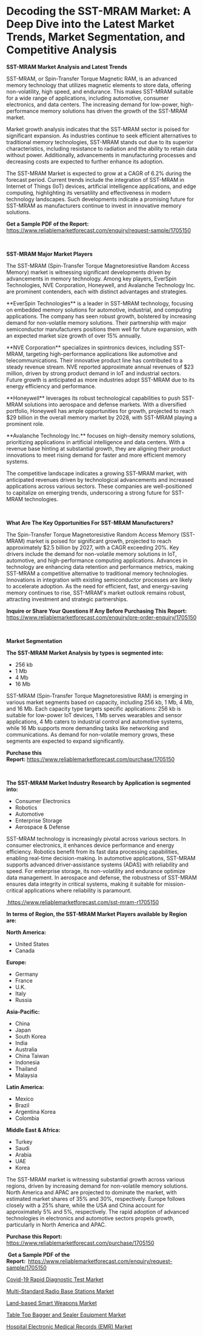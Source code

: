 <p><h1>Decoding the SST-MRAM Market: A Deep Dive into the Latest Market Trends, Market Segmentation, and Competitive Analysis</h1></p><p><strong>SST-MRAM Market Analysis and Latest Trends</strong></p>
<p><p>SST-MRAM, or Spin-Transfer Torque Magnetic RAM, is an advanced memory technology that utilizes magnetic elements to store data, offering non-volatility, high speed, and endurance. This makes SST-MRAM suitable for a wide range of applications, including automotive, consumer electronics, and data centers. The increasing demand for low-power, high-performance memory solutions has driven the growth of the SST-MRAM market.</p><p>Market growth analysis indicates that the SST-MRAM sector is poised for significant expansion. As industries continue to seek efficient alternatives to traditional memory technologies, SST-MRAM stands out due to its superior characteristics, including resistance to radiation and the ability to retain data without power. Additionally, advancements in manufacturing processes and decreasing costs are expected to further enhance its adoption.</p><p>The SST-MRAM Market is expected to grow at a CAGR of 6.2% during the forecast period. Current trends include the integration of SST-MRAM in Internet of Things (IoT) devices, artificial intelligence applications, and edge computing, highlighting its versatility and effectiveness in modern technology landscapes. Such developments indicate a promising future for SST-MRAM as manufacturers continue to invest in innovative memory solutions.</p></p>
<p><strong>Get a Sample PDF of the Report:&nbsp;</strong> <a href="https://www.reliablemarketforecast.com/enquiry/request-sample/1705150?utm_campaign=1733&utm_medium=2&utm_source=Github&utm_content=ia&utm_term=21102024&utm_id=sst-mram">https://www.reliablemarketforecast.com/enquiry/request-sample/1705150</a></p>
<p>&nbsp;</p>
<p><strong>SST-MRAM Major Market Players</strong></p>
<p><p>The SST-MRAM (Spin-Transfer Torque Magnetoresistive Random Access Memory) market is witnessing significant developments driven by advancements in memory technology. Among key players, EverSpin Technologies, NVE Corporation, Honeywell, and Avalanche Technology Inc. are prominent contenders, each with distinct advantages and strategies.</p><p>**EverSpin Technologies** is a leader in SST-MRAM technology, focusing on embedded memory solutions for automotive, industrial, and computing applications. The company has seen robust growth, bolstered by increasing demand for non-volatile memory solutions. Their partnership with major semiconductor manufacturers positions them well for future expansion, with an expected market size growth of over 15% annually.</p><p>**NVE Corporation** specializes in spintronics devices, including SST-MRAM, targeting high-performance applications like automotive and telecommunications. Their innovative product line has contributed to a steady revenue stream. NVE reported approximate annual revenues of $23 million, driven by strong product demand in IoT and industrial sectors. Future growth is anticipated as more industries adopt SST-MRAM due to its energy efficiency and performance.</p><p>**Honeywell** leverages its robust technological capabilities to push SST-MRAM solutions into aerospace and defense markets. With a diversified portfolio, Honeywell has ample opportunities for growth, projected to reach $29 billion in the overall memory market by 2028, with SST-MRAM playing a prominent role.</p><p>**Avalanche Technology Inc.** focuses on high-density memory solutions, prioritizing applications in artificial intelligence and data centers. With a revenue base hinting at substantial growth, they are aligning their product innovations to meet rising demand for faster and more efficient memory systems.</p><p>The competitive landscape indicates a growing SST-MRAM market, with anticipated revenues driven by technological advancements and increased applications across various sectors. These companies are well-positioned to capitalize on emerging trends, underscoring a strong future for SST-MRAM technologies.</p></p>
<p>&nbsp;</p>
<p><strong>What Are The Key Opportunities For SST-MRAM Manufacturers?</strong></p>
<p><p>The Spin-Transfer Torque Magnetoresistive Random Access Memory (SST-MRAM) market is poised for significant growth, projected to reach approximately $2.5 billion by 2027, with a CAGR exceeding 20%. Key drivers include the demand for non-volatile memory solutions in IoT, automotive, and high-performance computing applications. Advances in technology are enhancing data retention and performance metrics, making SST-MRAM a competitive alternative to traditional memory technologies. Innovations in integration with existing semiconductor processes are likely to accelerate adoption. As the need for efficient, fast, and energy-saving memory continues to rise, SST-MRAM's market outlook remains robust, attracting investment and strategic partnerships.</p></p>
<p><strong>Inquire or Share Your Questions If Any Before Purchasing This Report:</strong> <a href="https://www.reliablemarketforecast.com/enquiry/pre-order-enquiry/1705150?utm_campaign=1733&utm_medium=2&utm_source=Github&utm_content=ia&utm_term=21102024&utm_id=sst-mram">https://www.reliablemarketforecast.com/enquiry/pre-order-enquiry/1705150</a></p>
<p>&nbsp;</p>
<p><strong>Market Segmentation</strong></p>
<p><strong>The SST-MRAM Market Analysis by types is segmented into:</strong></p>
<p><ul><li>256 kb</li><li>1 Mb</li><li>4 Mb</li><li>16 Mb</li></ul></p>
<p><p>SST-MRAM (Spin-Transfer Torque Magnetoresistive RAM) is emerging in various market segments based on capacity, including 256 kb, 1 Mb, 4 Mb, and 16 Mb. Each capacity type targets specific applications: 256 kb is suitable for low-power IoT devices, 1 Mb serves wearables and sensor applications, 4 Mb caters to industrial control and automotive systems, while 16 Mb supports more demanding tasks like networking and communications. As demand for non-volatile memory grows, these segments are expected to expand significantly.</p></p>
<p><strong>Purchase this Report:&nbsp;</strong><a href="https://www.reliablemarketforecast.com/purchase/1705150?utm_campaign=1733&utm_medium=2&utm_source=Github&utm_content=ia&utm_term=21102024&utm_id=sst-mram">https://www.reliablemarketforecast.com/purchase/1705150</a></p>
<p>&nbsp;</p>
<p><strong>The SST-MRAM Market Industry Research by Application is segmented into:</strong></p>
<p><ul><li>Consumer Electronics</li><li>Robotics</li><li>Automotive</li><li>Enterprise Storage</li><li>Aerospace & Defense</li></ul></p>
<p><p>SST-MRAM technology is increasingly pivotal across various sectors. In consumer electronics, it enhances device performance and energy efficiency. Robotics benefit from its fast data processing capabilities, enabling real-time decision-making. In automotive applications, SST-MRAM supports advanced driver-assistance systems (ADAS) with reliability and speed. For enterprise storage, its non-volatility and endurance optimize data management. In aerospace and defense, the robustness of SST-MRAM ensures data integrity in critical systems, making it suitable for mission-critical applications where reliability is paramount.</p></p>
<p><a href="https://www.reliablemarketforecast.com/sst-mram-r1705150?utm_campaign=1733&utm_medium=2&utm_source=Github&utm_content=ia&utm_term=21102024&utm_id=sst-mram">&nbsp;https://www.reliablemarketforecast.com/sst-mram-r1705150</a></p>
<p><strong>In terms of Region, the SST-MRAM Market Players available by Region are:</strong></p>
<p>
    <p> <strong> North America: </strong>
        <ul>
            <li>United States</li>
            <li>Canada</li>
        </ul>
        </p> 
    <p> <strong> Europe: </strong>
        <ul>
            <li>Germany</li>
            <li>France</li>
            <li>U.K.</li>
            <li>Italy</li>
            <li>Russia</li>
        </ul>
        </p> 
    <p> <strong> Asia-Pacific: </strong>
        <ul>
            <li>China</li>
            <li>Japan</li>
            <li>South Korea</li>
            <li>India</li>
            <li>Australia</li>
            <li>China Taiwan</li>
            <li>Indonesia</li>
            <li>Thailand</li>
            <li>Malaysia</li>
        </ul>
        </p> 
    <p> <strong> Latin America: </strong>
        <ul>
            <li>Mexico</li>
            <li>Brazil</li>
            <li>Argentina Korea</li>
            <li>Colombia</li>
        </ul>
        </p> 
    <p> <strong> Middle East & Africa: </strong>
        <ul>
            <li>Turkey</li>
            <li>Saudi</li>
            <li>Arabia</li>
            <li>UAE</li>
            <li>Korea</li>
        </ul>
    </p>
    </p>
<p><p>The SST-MRAM market is witnessing substantial growth across various regions, driven by increasing demand for non-volatile memory solutions. North America and APAC are projected to dominate the market, with estimated market shares of 35% and 30%, respectively. Europe follows closely with a 25% share, while the USA and China account for approximately 5% and 5%, respectively. The rapid adoption of advanced technologies in electronics and automotive sectors propels growth, particularly in North America and APAC.</p></p>
<p><strong>Purchase this Report: </strong><a href="https://www.reliablemarketforecast.com/purchase/1705150?utm_campaign=1733&utm_medium=2&utm_source=Github&utm_content=ia&utm_term=21102024&utm_id=sst-mram">https://www.reliablemarketforecast.com/purchase/1705150</a></p>
<p>&nbsp;<strong>Get a Sample PDF of the Report:&nbsp;&nbsp;</strong><a href="https://www.reliablemarketforecast.com/enquiry/request-sample/1705150?utm_campaign=1733&utm_medium=2&utm_source=Github&utm_content=ia&utm_term=21102024&utm_id=sst-mram">https://www.reliablemarketforecast.com/enquiry/request-sample/1705150</a></p>
<p><strong></strong></p>
<p><p><a href="https://www.linkedin.com/pulse/global-covid-19-rapid-diagnostic-test-market-product-types-gmukc?utm_campaign=1733&utm_medium=2&utm_source=Github&utm_content=ia&utm_term=21102024&utm_id=sst-mram">Covid-19 Rapid Diagnostic Test Market</a></p><p><a href="https://www.linkedin.com/pulse/sustainability-trends-multi-standard-radio-base-stations-njc5f?utm_campaign=1733&utm_medium=2&utm_source=Github&utm_content=ia&utm_term=21102024&utm_id=sst-mram">Multi-Standard Radio Base Stations Market</a></p><p><a href="https://www.linkedin.com/pulse/land-based-smart-weapons-market-analysis-product-segmentation-wznwf?utm_campaign=1733&utm_medium=2&utm_source=Github&utm_content=ia&utm_term=21102024&utm_id=sst-mram">Land-based Smart Weapons Market</a></p><p><a href="https://www.linkedin.com/pulse/disruption-innovation-table-top-bagger-sealer-equipment-nyusf?utm_campaign=1733&utm_medium=2&utm_source=Github&utm_content=ia&utm_term=21102024&utm_id=sst-mram">Table Top Bagger and Sealer Equipment Market</a></p><p><a href="https://www.linkedin.com/pulse/future-hospital-electronic-medical-records-emr-market-global-8yrkc?utm_campaign=1733&utm_medium=2&utm_source=Github&utm_content=ia&utm_term=21102024&utm_id=sst-mram">Hospital Electronic Medical Records (EMR) Market</a></p></p>